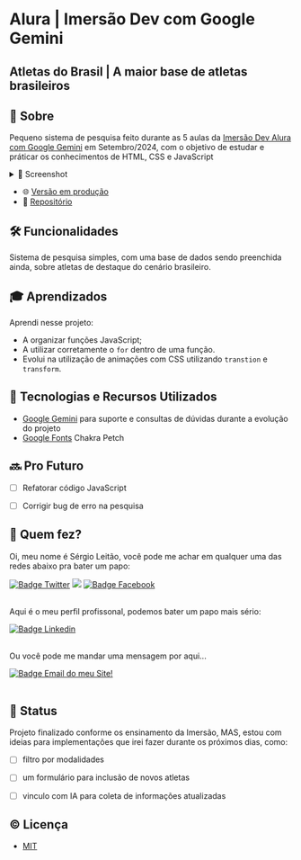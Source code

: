 # Alura | Imersão Dev com Google Gemini

## Atletas do Brasil | A maior base de atletas brasileiros

<!-- fonte para readme stats: https://github.com/anuraghazra/github-readme-stats -->
<!-- fonte para badges e shieds: https://github.com/iuricode/readme-template/tree/main -->

## 📄 Sobre
Pequeno sistema de pesquisa feito durante as 5 aulas da [Imersão Dev Alura com Google Gemini](https://cursos.alura.com.br/imersao) em Setembro/2024, com o objetivo de estudar e práticar os conhecimentos de HTML, CSS e JavaScript

<details>
<summary>📸 Screenshot</summary>
<div style="width: 50%; margin: 0 auto">
  <img src="./src/assets/img/screeshot01.png">
  <img src="./src/assets/img/screeshot02.png">
</div>
</details>

- 🌐 [Versão em produção](https://atletas-do-brasil-rust.vercel.app/)
- 🐙 [Repositório](https://github.com/seralterego/atletas-do-brasil)

## 🛠 Funcionalidades

Sistema de pesquisa simples, com uma base de dados sendo preenchida ainda, sobre atletas de destaque do cenário brasileiro.

## 🎓 Aprendizados

Aprendi nesse projeto:
- A organizar funções JavaScript;
- A utilizar corretamente o `for` dentro de uma função.
- Evolui na utilização de animações com CSS utilizando `transtion` e `transform`.


## 🧰 Tecnologias e Recursos Utilizados

- [Google Gemini](https://gemini.google.com/) para suporte e consultas de dúvidas durante a evolução do projeto
- [Google Fonts](https://fonts.google.com/specimen/Chakra+Petch) Chakra Petch


## 🔜 Pro Futuro
- [ ] Refatorar código JavaScript
- [ ] Corrigir bug de erro na pesquisa


## 🤝 Quem fez?

Oi, meu nome é Sérgio Leitão, você pode me achar em qualquer uma das redes abaixo pra bater um papo:
<div>
  <a href="https://twitter.com/seralterego" target="_blank"><img alt="Badge Twitter" src="https://img.shields.io/badge/Twitter-1DA1F2?style=for-the-badge&logo=twitter&logoColor=white" target="_blank"></a>
  <a href="https://www.instagram.com/seralterego/" target="_blank"><img src="https://img.shields.io/badge/-Instagram-%23C13584?style=for-the-badge&logo=instagram&logoColor=white" target="_blank"></a>
  <a href="https://www.facebook.com/profile.php?id=100000231240877" target="_blank"><img alt="Badge Facebook" src="https://img.shields.io/badge/-Facebook-%234267B2?style=for-the-badge&logo=facebook&logoColor=white" target="_blank"></a>
</div><br>

Aqui é o meu perfil profissonal, podemos bater um papo mais sério:
<div>
  <a href="https://www.linkedin.com/in/sergiomirandaleitao/" target="_blank"><img alt="Badge Linkedin" src="https://img.shields.io/badge/-LinkedIn-%230077B5?style=for-the-badge&logo=linkedin&logoColor=white" target="_blank"></a>
</div><br>

Ou você pode me mandar uma mensagem por aqui...
<div>
  <a href = "mailto:sergiomiranda86@gmail.com"><img alt="Badge Email do meu Site!" src="https://img.shields.io/badge/contato-%40sergioleitao.com.br-white?style=for-the-badge&logo=gmail&logoColor=%23056CF2&labelColor=%23F2F2F2&color=%23056CF2" target="_blank"></a>
</div><br>

<!-- Ahhh, se puder, dá uma passada no meu site...lá além de outros projetos tão legais quanto esse (a internet é uma mina de ouro...só procurar bem!), estou sempre atualizando com o que acho de mais legal e interessante sobre tecnologia e outras <i>cositas mas</i>...acessa ai: <br>
🖥 <a href="https://sergioleitao.com.br">sergioleitao.com.br</a> -->

## 🎯 Status

Projeto finalizado conforme os ensinamento da Imersão, MAS, estou com ideias para implementações que irei fazer durante os próximos dias, como:
- [ ] filtro por modalidades
- [ ] um formulário para inclusão de novos atletas
- [ ] vinculo com IA para coleta de informações atualizadas


## © Licença

- [MIT](https://choosealicense.com/licenses/mit/)